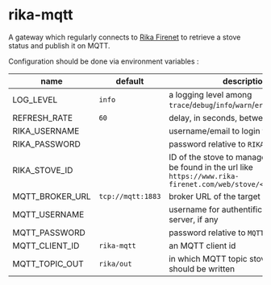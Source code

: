 # rika-mqtt

A gateway which regularly connects to [Rika Firenet](https://www.rika-firenet.com/) to retrieve a stove status and publish it on MQTT.

Configuration should be done via environment variables :

| name | default | description |
| ---- | ------- | ----------- |
| LOG_LEVEL | `info` | a logging level among `trace`/`debug`/`info`/`warn`/`error` |
| REFRESH_RATE | `60` | delay, in seconds, between 2 refresh |
| RIKA_USERNAME |  | username/email to login to firenet |
| RIKA_PASSWORD |  | password relative to `RIKA_USERNAME` |
| RIKA_STOVE_ID |  | ID of the stove to manage in firenet. can be found in the url like `https://www.rika-firenet.com/web/stove/<RIKA_STOVE_ID>` |
| MQTT_BROKER_URL | `tcp://mqtt:1883` | broker URL of the target MQTT server |
| MQTT_USERNAME |  | username for authentification on MQTT server, if any |
| MQTT_PASSWORD |  | password relative to `MQTT_USERNAME` |
| MQTT_CLIENT_ID | `rika-mqtt` | an MQTT client id |
| MQTT_TOPIC_OUT | `rika/out` | in which MQTT topic stove status should be written |
